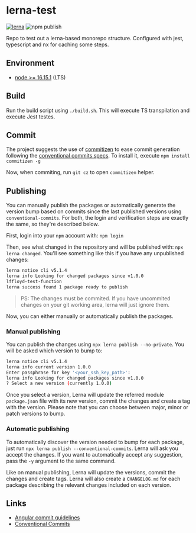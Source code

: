 # lerna-test
[![lerna](https://img.shields.io/badge/maintained%20with-lerna-cc00ff.svg)](https://lerna.js.org/)
![npm publish](https://github.com/lffloyd/lerna-test/actions/workflows/publish.yaml/badge.svg)

Repo to test out a lerna-based monorepo structure. Configured with jest, typescript and nx for caching some steps.

## Environment
* [node >= 16.15.1](https://nodejs.org/en/download/) (LTS)

## Build
Run the build script using ```./build.sh```. This will execute TS transpilation and execute Jest testes.

## Commit
The project suggests the use of [commitizen](https://github.com/commitizen/cz-cli) to ease commit generation following the [conventional commits specs](#links). To install it, execute `npm install commitizen -g`

Now, when commiting, run `git cz` to open `commitizen` helper.

## Publishing
You can manually publish the packages or automatically generate the version bump based on commits since the last published versions using `conventional-commits`. For both, the login and verification steps are exactly the same, so they're described below.

First, login into your `npm` account with: `npm login`

Then, see what changed in the repository and will be published with: `npx lerna changed`. You'll see something like this if you have any unpublished changes:
```sh
lerna notice cli v5.1.4
lerna info Looking for changed packages since v1.0.0
lffloyd-test-function
lerna success found 1 package ready to publish
```

> PS: The changes must be commited. If you have uncommited changes on your git working area, lerna will just ignore them.

Now, you can either manually or automatically publish the packages. 

### Manual publishing
You can publish the changes using `npx lerna publish --no-private`. You will be asked which version to bump to:
```sh
lerna notice cli v5.1.4
lerna info current version 1.0.0
Enter passphrase for key '<your_ssh_key_path>':
lerna info Looking for changed packages since v1.0.0
? Select a new version (currently 1.0.0)
```
Once you select a version, Lerna will update the referred module `package.json` file with its new version, commit the changes and create a tag with the version. Please note that you can choose between major, minor or patch versions to bump.

### Automatic publishing
To automatically discover the version needed to bump for each package, just run `npx lerna publish --conventional-commits`. Lerna will ask you accept the changes. If you want to automatically accept any suggestion, pass the `-y` argument to the same command.

Like on manual publishing, Lerna will update the versions, commit the changes and create tags. Lerna will also create a `CHANGELOG.md` for each package describing the relevant changes included on each version.

## Links

* [Angular commit guidelines](https://github.com/angular/angular.js/blob/master/DEVELOPERS.md#-git-commit-guidelines)
* [Conventional Commits](https://www.conventionalcommits.org/en/v1.0.0/)
